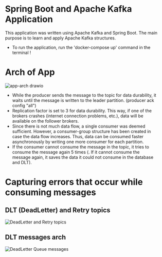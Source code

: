 # Spring Boot and Apache Kafka Application 
  This application was written using Apache Kafka and Spring Boot. The main purpose is to learn and apply Apache Kafka structures.
- To run the application, run the 'docker-compose up' command in the terminal !

# Arch of App
![app-arch drawio](https://github.com/user-attachments/assets/67b4d294-01ad-4cfe-820f-209ba592c2e1)

- While the producer sends the message to the topic for data durability, it waits until the message is written to the leader partition. (producer ack config "all")
- Replication factor is set to 3 for data durability. This way, if one of the brokers crashes (internet connection problems, etc.), data will be available on the follower brokers.
- Since there is not much data flow, a single consumer was deemed sufficient. However, a consumer-group structure has been created in case the data flow increases. Thus, data can be consumed faster asynchronously by writing one more consumer for each partition.
- If the consumer cannot consume the message in the topic, it tries to consume the message again 5 times (. If it cannot consume the message again, it saves the data it could not consume in the database and DLT).

# Capturing errors that occur while consuming messages

## DLT (DeadLetter) and Retry topics 
![DeadLetter and Retry topics](https://github.com/user-attachments/assets/4c6fbe9e-8777-4728-af8c-b5f665e18936)

## DLT messages arch
![DeadLetter Queue messages](https://github.com/user-attachments/assets/d5b1a721-93fa-47fb-ad95-c8c3f034fbf1)

